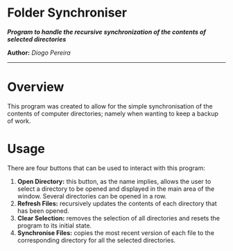 Folder Synchroniser
===================

***Program to handle the recursive synchronization of the contents of selected directories***

**Author:**	*Diogo Pereira*

---

# Overview
This program was created to allow for the simple synchronisation of the contents of computer directories; namely when wanting to keep a backup of work.

# Usage
There are four buttons that can be used to interact with this program:
1. **Open Directory:** this button, as the name implies, allows the user to select a directory to be opened and displayed in the main area of the window. Several directories can be opened in a row.
2. **Refresh Files:** recursively updates the contents of each directory that has been opened.
3. **Clear Selection:** removes the selection of all directories and resets the program to its initial state.
4. **Synchronise Files:** copies the most recent version of each file to the corresponding directory for all the selected directories.